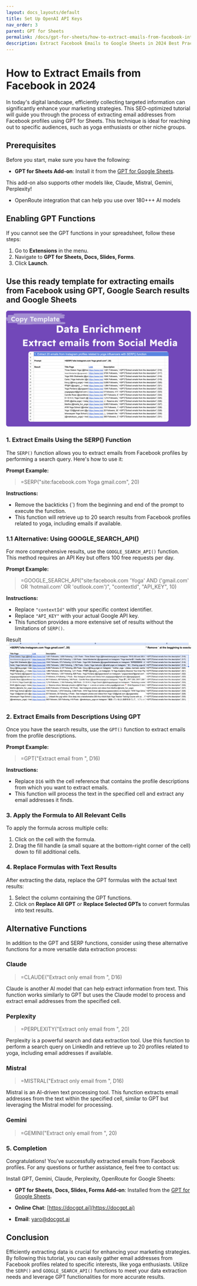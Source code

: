 ```yaml
---
layout: docs_layouts/default
title: Set Up OpenAI API Keys
nav_order: 3
parent: GPT for Sheets
permalink: /docs/gpt-for-sheets/how-to-extract-emails-from-facebook-into-google-sheets-2024-guide
description: Extract Facebook Emails to Google Sheets in 2024 Best Practices
---
```


# How to Extract Emails from Facebook in 2024

In today's digital landscape, efficiently collecting targeted information can significantly enhance your marketing strategies. This SEO-optimized tutorial will guide you through the process of extracting email addresses from Facebook profiles using GPT for Sheets. This technique is ideal for reaching out to specific audiences, such as yoga enthusiasts or other niche groups.

## Prerequisites

Before you start, make sure you have the following:
- **GPT for Sheets Add-on**: Install it from the [GPT for Google Sheets](https://workspace.google.com/u/0/marketplace/app/gpt_for_sheets_docs_forms_slides/466607203252).

This add-on also supports other models like, Claude, Mistral, Gemini, Perplexity!
+ OpenRoute integration that can help you use over 180+++ AI models

## Enabling GPT Functions

If you cannot see the GPT functions in your spreadsheet, follow these steps:

1. Go to **Extensions** in the menu.
2. Navigate to **GPT for Sheets, Docs, Slides, Forms**.
3. Click **Launch**.


## Use this ready template for extracting emails from Facebook using GPT, Google Search results and Google Sheets

<a rel="nofollow" target="_blank" href="https://docs.google.com/spreadsheets/d/1NGwuIUOJxdWUsFvXqtpQczZ8uaAEY4ZvwS68OV-1_wg/template/preview">
          <img src="https://github.com/skiffer/hydra-docgpt.ai/blob/main/images/prev-extract-emails.png?raw=true" alt="gpt for sheets">
</a>

### 1. Extract Emails Using the SERP() Function

The `SERP()` function allows you to extract emails from Facebook profiles by performing a search query. Here's how to use it:

**Prompt Example:**

> =SERP("site:facebook.com Yoga gmail.com", 20)

**Instructions:**

- Remove the backticks (`) from the beginning and end of the prompt to execute the function.
- This function will retrieve up to 20 search results from Facebook profiles related to yoga, including emails if available.

### 1.1 Alternative: Using GOOGLE_SEARCH_API()

For more comprehensive results, use the `GOOGLE_SEARCH_API()` function. This method requires an API Key but offers 100 free requests per day.

**Prompt Example:**

> =GOOGLE_SEARCH_API("site:facebook.com 'Yoga' AND ('gmail.com' OR 'hotmail.com' OR 'outlook.com')", "contextId", "API_KEY", 10)

**Instructions:**

- Replace `"contextId"` with your specific context identifier.
- Replace `"API_KEY"` with your actual Google API key.
- This function provides a more extensive set of results without the limitations of `SERP()`.

Result
![Extract emails from Instagram in Google Sheets](https://github.com/skiffer/hydra-docgpt.ai/blob/main/images/article-extract-emails-instagram.png?raw=true)


### 2. Extract Emails from Descriptions Using GPT

Once you have the search results, use the `GPT()` function to extract emails from the profile descriptions.

**Prompt Example:**

> =GPT("Extract email from ", D16)

**Instructions:**

- Replace `D16` with the cell reference that contains the profile descriptions from which you want to extract emails.
- This function will process the text in the specified cell and extract any email addresses it finds.

### 3. Apply the Formula to All Relevant Cells

To apply the formula across multiple cells:

1. Click on the cell with the formula.
2. Drag the fill handle (a small square at the bottom-right corner of the cell) down to fill additional cells.

### 4. Replace Formulas with Text Results

After extracting the data, replace the GPT formulas with the actual text results:

1. Select the column containing the GPT functions.
2. Click on **Replace All GPT** or **Replace Selected GPTs** to convert formulas into text results.


## Alternative Functions

In addition to the GPT and SERP functions, consider using these alternative functions for a more versatile data extraction process:

### Claude

> =CLAUDE("Extract only email from ", D16)

Claude is another AI model that can help extract information from text. This function works similarly to GPT but uses the Claude model to process and extract email addresses from the specified cell.

### Perplexity

> =PERPLEXITY("Extract only email from ", 20)

Perplexity is a powerful search and data extraction tool. Use this function to perform a search query on LinkedIn and retrieve up to 20 profiles related to yoga, including email addresses if available.

### Mistral

> =MISTRAL("Extract only email from ", D16)

Mistral is an AI-driven text processing tool. This function extracts email addresses from the text within the specified cell, similar to GPT but leveraging the Mistral model for processing.

### Gemini

> =GEMINI("Extract only email from ", 20)

### 5. Completion

Congratulations! You’ve successfully extracted emails from Facebook profiles. For any questions or further assistance, feel free to contact us:

Install GPT, Gemini, Claude, Perplexity, OpenRoute for Google Sheets:
- **GPT for Sheets, Docs, Slides, Forms Add-on**: Installed from the [GPT for Google Sheets](https://workspace.google.com/u/0/marketplace/app/gpt_for_sheets_docs_forms_slides/466607203252).


- **Online Chat**: [https://docgpt.ai](https://docgpt.ai)
- **Email**: yaro@docgpt.ai


## Conclusion

Efficiently extracting data is crucial for enhancing your marketing strategies. By following this tutorial, you can easily gather email addresses from Facebook profiles related to specific interests, like yoga enthusiasts. Utilize the `SERP()` and `GOOGLE_SEARCH_API()` functions to meet your data extraction needs and leverage GPT functionalities for more accurate results.
